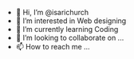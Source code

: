 - 👋 Hi, I’m @isarichurch
- 👀 I’m interested in Web designing
- 🌱 I’m currently learning Coding 
- 💞️ I’m looking to collaborate on ...
- 📫 How to reach me ...

<!---
isarichurch/isarichurch is a ✨ special ✨ repository because its `README.md` (this file) appears on your GitHub profile.
You can click the Preview link to take a look at your changes.
--->
